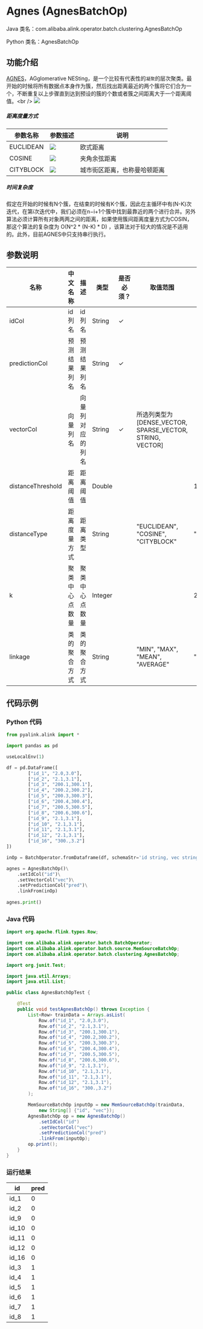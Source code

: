 # Agnes (AgnesBatchOp)
Java 类名：com.alibaba.alink.operator.batch.clustering.AgnesBatchOp

Python 类名：AgnesBatchOp


## 功能介绍
[AGNES](https://en.wikibooks.org/wiki/Data_Mining_Algorithms_In_R/Clustering/Hierarchical_Clustering)，AGglomerative NESting，是一个比较有代表性的`凝聚`的层次聚类。最开始的时候将所有数据点本身作为簇，然后找出距离最近的两个簇将它们合为一个，不断重复以上步骤直到达到预设的簇的个数或者簇之间距离大于一个距离阈值。&lt;br /&gt;
![](https://cdn.nlark.com/lark/0/2018/png/18345/1544081958424-d3803635-4542-4ae9-9635-603ef66945f2.png#alt=%E5%B1%8F%E5%B9%95%E5%BF%AB%E7%85%A7%202018-12-06%20%E4%B8%8B%E5%8D%883.38.49.png)

##### 距离度量方式
| 参数名称 | 参数描述 | 说明 |
| --- | --- | --- |
| EUCLIDEAN | ![](https://zos.alipayobjects.com/rmsportal/yVXAleRfvuwhJWJ.png#alt=image) | 欧式距离 |
| COSINE | ![](https://zos.alipayobjects.com/rmsportal/nmYGZXRGLqpQhbX.png#alt=image) | 夹角余弦距离 |
| CITYBLOCK | ![](https://zos.alipayobjects.com/rmsportal/jkApzArpNWDJFbV.png#alt=image) | 城市街区距离，也称曼哈顿距离 |

##### 时间复杂度

假定在开始的时候有N个簇，在结束的时候有K个簇，因此在主循环中有(N-K)次迭代，在第i次迭代中，我们必须在n−i+1个簇中找到最靠近的两个进行合并。另外算法必须计算所有对象两两之间的距离，如果使用簇间距离度量方式为COSIN，那这个算法的复杂度为 O(N^2 * (N-K) * D) ，该算法对于较大的情况是不适用的。此外，目前AGNES中只支持串行执行。

## 参数说明
| 名称 | 中文名称 | 描述 | 类型 | 是否必须？ | 取值范围 | 默认值 |
| --- | --- | --- | --- | --- | --- | --- |
| idCol | id列名 | id列名 | String | ✓ |  |  |
| predictionCol | 预测结果列名 | 预测结果列名 | String | ✓ |  |  |
| vectorCol | 向量列名 | 向量列对应的列名 | String | ✓ | 所选列类型为 [DENSE_VECTOR, SPARSE_VECTOR, STRING, VECTOR] |  |
| distanceThreshold | 距离阈值 | 距离阈值 | Double |  |  | 1.7976931348623157E308 |
| distanceType | 距离度量方式 | 距离类型 | String |  | "EUCLIDEAN", "COSINE", "CITYBLOCK" | "EUCLIDEAN" |
| k | 聚类中心点数量 | 聚类中心点数量 | Integer |  |  | 2 |
| linkage | 类的聚合方式 | 类的聚合方式 | String |  | "MIN", "MAX", "MEAN", "AVERAGE" | "MIN" |


## 代码示例
### Python 代码
```python
from pyalink.alink import *

import pandas as pd

useLocalEnv(1)

df = pd.DataFrame([
        ["id_1", "2.0,3.0"],
        ["id_2", "2.1,3.1"],
        ["id_3", "200.1,300.1"],
        ["id_4", "200.2,300.2"],
        ["id_5", "200.3,300.3"],
        ["id_6", "200.4,300.4"],
        ["id_7", "200.5,300.5"],
        ["id_8", "200.6,300.6"],
        ["id_9", "2.1,3.1"],
        ["id_10", "2.1,3.1"],
        ["id_11", "2.1,3.1"],
        ["id_12", "2.1,3.1"],
        ["id_16", "300.,3.2"]
])

inOp = BatchOperator.fromDataframe(df, schemaStr='id string, vec string')

agnes = AgnesBatchOp()\
    .setIdCol("id")\
    .setVectorCol("vec")\
    .setPredictionCol("pred")\
    .linkFrom(inOp)
    
agnes.print()
```

### Java 代码
```java
import org.apache.flink.types.Row;

import com.alibaba.alink.operator.batch.BatchOperator;
import com.alibaba.alink.operator.batch.source.MemSourceBatchOp;
import com.alibaba.alink.operator.batch.clustering.AgnesBatchOp;

import org.junit.Test;

import java.util.Arrays;
import java.util.List;

public class AgnesBatchOpTest {

	@Test
	public void testAgnesBatchOp() throws Exception {
		List<Row> trainData = Arrays.asList(
    		Row.of("id_1", "2.0,3.0"),
	    	Row.of("id_2", "2.1,3.1"),
   		    Row.of("id_3", "200.1,300.1"),
	    	Row.of("id_4", "200.2,300.2"),
	    	Row.of("id_5", "200.3,300.3"),
	    	Row.of("id_6", "200.4,300.4"),
	    	Row.of("id_7", "200.5,300.5"),
	    	Row.of("id_8", "200.6,300.6"),
	    	Row.of("id_9", "2.1,3.1"),
	    	Row.of("id_10", "2.1,3.1"),
	    	Row.of("id_11", "2.1,3.1"),
	    	Row.of("id_12", "2.1,3.1"),
	    	Row.of("id_16", "300.,3.2")
		);

		MemSourceBatchOp inputOp = new MemSourceBatchOp(trainData,
			new String[] {"id", "vec"});
		AgnesBatchOp op = new AgnesBatchOp()
			.setIdCol("id")
			.setVectorCol("vec")
			.setPredictionCol("pred")
			.linkFrom(inputOp);
		op.print();
	}
}
```

### 运行结果
id|pred
---|----
id_1|0
id_2|0
id_9|0
id_10|0
id_11|0
id_12|0
id_16|0
id_3|1
id_4|1
id_5|1
id_6|1
id_7|1
id_8|1
